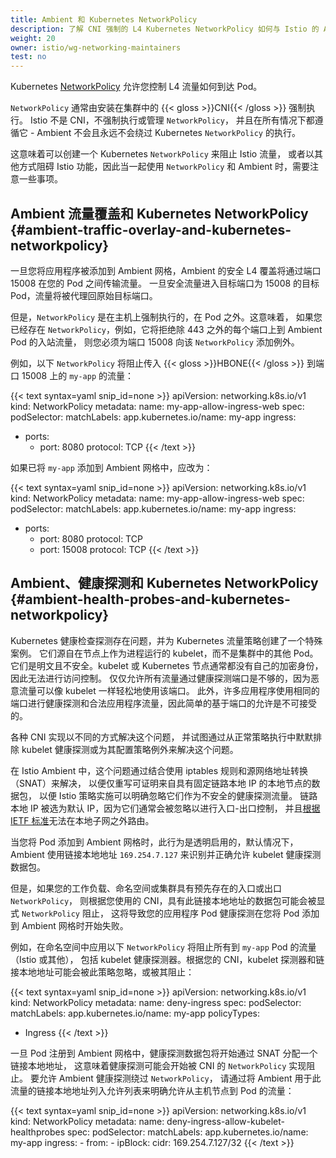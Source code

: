 ```yaml
---
title: Ambient 和 Kubernetes NetworkPolicy
description: 了解 CNI 强制的 L4 Kubernetes NetworkPolicy 如何与 Istio 的 Ambient 模式交互。
weight: 20
owner: istio/wg-networking-maintainers
test: no
---
```


Kubernetes [NetworkPolicy](https://kubernetes.io/zh-cn/docs/concepts/services-networking/network-policies/)
允许您控制 L4 流量如何到达 Pod。

`NetworkPolicy` 通常由安装在集群中的 {{< gloss >}}CNI{{< /gloss >}} 强制执行。
Istio 不是 CNI，不强制执行或管理 `NetworkPolicy`，
并且在所有情况下都遵循它 - Ambient 不会且永远不会绕过 Kubernetes `NetworkPolicy` 的执行。

这意味着可以创建一个 Kubernetes `NetworkPolicy` 来阻止 Istio 流量，
或者以其他方式阻碍 Istio 功能，因此当一起使用 `NetworkPolicy` 和 Ambient 时，需要注意一些事项。

## Ambient 流量覆盖和 Kubernetes NetworkPolicy {#ambient-traffic-overlay-and-kubernetes-networkpolicy}

一旦您将应用程序被添加到 Ambient 网格，Ambient 的安全 L4 覆盖将通过端口 15008 在您的 Pod 之间传输流量。
一旦安全流量进入目标端口为 15008 的目标 Pod，流量将被代理回原始目标端口。

但是，`NetworkPolicy` 是在主机上强制执行的，在 Pod 之外。这意味着，
如果您已经存在 `NetworkPolicy`，例如，它将拒绝除 443 之外的每个端口上到 Ambient Pod 的入站流量，
则您必须为端口 15008 向该 `NetworkPolicy` 添加例外。

例如，以下 `NetworkPolicy` 将阻止传入 {{< gloss >}}HBONE{{< /gloss >}} 到端口 15008 上的 `my-app` 的流量：

{{< text syntax=yaml snip_id=none >}}
apiVersion: networking.k8s.io/v1
kind: NetworkPolicy
metadata:
  name: my-app-allow-ingress-web
spec:
  podSelector:
    matchLabels:
      app.kubernetes.io/name: my-app
  ingress:
  - ports:
    - port: 8080
      protocol: TCP
{{< /text >}}

如果已将 `my-app` 添加到 Ambient 网格中，应改为：

{{< text syntax=yaml snip_id=none >}}
apiVersion: networking.k8s.io/v1
kind: NetworkPolicy
metadata:
  name: my-app-allow-ingress-web
spec:
  podSelector:
    matchLabels:
      app.kubernetes.io/name: my-app
  ingress:
  - ports:
    - port: 8080
      protocol: TCP
    - port: 15008
      protocol: TCP
{{< /text >}}

## Ambient、健康探测和 Kubernetes NetworkPolicy {#ambient-health-probes-and-kubernetes-networkpolicy}

Kubernetes 健康检查探测存在问题，并为 Kubernetes 流量策略创建了一个特殊案例。
它们源自在节点上作为进程运行的 kubelet，而不是集群中的其他 Pod。
它们是明文且不安全。kubelet 或 Kubernetes 节点通常都没有自己的加密身份，因此无法进行访问控制。
仅仅允许所有流量通过健康探测端口是不够的，因为恶意流量可以像 kubelet 一样轻松地使用该端口。
此外，许多应用程序使用相同的端口进行健康探测和合法应用程序流量，因此简单的基于端口的允许是不可接受的。

各种 CNI 实现以不同的方式解决这个问题，
并试图通过从正常策略执行中默默排除 kubelet 健康探测或为其配置策略例外来解决这个问题。

在 Istio Ambient 中，这个问题通过结合使用 iptables 规则和源网络地址转换（SNAT）来解决，
以便仅重写可证明来自具有固定链路本地 IP 的本地节点的数据包，
以便 Istio 策略实施可以明确忽略它们作为不安全的健康探测流量。
链路本地 IP 被选为默认 IP，因为它们通常会被忽略以进行入口-出口控制，
并且[根据 IETF 标准](https://datatracker.ietf.org/doc/html/rfc3927)无法在本地子网之外路由。

当您将 Pod 添加到 Ambient 网格时，此行为是透明启用的，默认情况下，
Ambient 使用链接本地地址 `169.254.7.127` 来识别并正确允许 kubelet 健康探测数据包。

但是，如果您的工作负载、命名空间或集群具有预先存在的入口或出口 `NetworkPolicy`，
则根据您使用的 CNI，具有此链接本地地址的数据包可能会被显式 `NetworkPolicy` 阻止，
这将导致您的应用程序 Pod 健康探测在您将 Pod 添加到 Ambient 网格时开始失败。

例如，在命名空间中应用以下 `NetworkPolicy` 将阻止所有到 `my-app` Pod 的流量（Istio 或其他），
包括 kubelet 健康探测器。根据您的 CNI，kubelet 探测器和链接本地地址可能会被此策略忽略，或被其阻止：

{{< text syntax=yaml snip_id=none >}}
apiVersion: networking.k8s.io/v1
kind: NetworkPolicy
metadata:
  name: deny-ingress
spec:
  podSelector:
    matchLabels:
      app.kubernetes.io/name: my-app
  policyTypes:
  - Ingress
{{< /text >}}

一旦 Pod 注册到 Ambient 网格中，健康探测数据包将开始通过 SNAT 分配一个链接本地地址，
这意味着健康探测可能会开始被 CNI 的 `NetworkPolicy` 实现阻止。
要允许 Ambient 健康探测绕过 `NetworkPolicy`，
请通过将 Ambient 用于此流量的链接本地地址列入允许列表来明确允许从主机节点到 Pod 的流量：

{{< text syntax=yaml snip_id=none >}}
apiVersion: networking.k8s.io/v1
kind: NetworkPolicy
metadata:
  name: deny-ingress-allow-kubelet-healthprobes
spec:
  podSelector:
    matchLabels:
      app.kubernetes.io/name: my-app
  ingress:
    - from:
      - ipBlock:
          cidr: 169.254.7.127/32
{{< /text >}}
